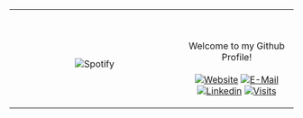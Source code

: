 <table width="100%"> 
  <tr>
  <td width="60%" align="center">
      
&nbsp; <br> ![Spotify](https://novatorem-two-ruby.vercel.app/api/spotify)

  </td>
  <td width=40%">

<br><p align="center"> Welcome to my Github Profile! <br><br>
  [![Website](https://img.shields.io/badge/my%20stuff-website-blue?style=flat-square&logo=github)](https://jonathan-r0.github.io)
  [![E-Mail](https://img.shields.io/badge/email-reveal-2a8?style=flat-square&logo=gmail&logoColor=white)](https://mailhide.io/e/OO0HCCzs)
  [![Linkedin](https://img.shields.io/badge/linked-in-369?style=flat-square&logo=linkedin&logoColor=white&color=blue)](https://www.linkedin.com/in/jonathan-rosenblatt-7b38981b4/)
  [![Visits](https://komarev.com/ghpvc/?username=Jonathan-R0&logo=GitHub&label=github%20visits&color=336699&logoColor=white&style=flat-square)](https://github.com/Jonathan-R0)
</p>
  </td>
  </table>

[//]: <> (The `&nbsp;` is to have Aphelion take up more space)
